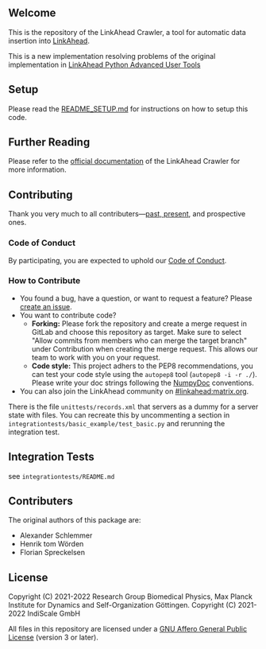 
## Welcome

This is the repository of the LinkAhead Crawler, a tool for automatic data
insertion into [LinkAhead](https://gitlab.com/linkahead/linkahead).

This is a new implementation resolving  problems of the original implementation
in [LinkAhead Python Advanced User Tools](https://gitlab.com/caosdb/caosdb-advanced-user-tools)

## Setup

Please read the [README_SETUP.md](README_SETUP.md) for instructions on how to
setup this code.


## Further Reading

Please refer to the [official documentation](https://docs.indiscale.com/caosdb-crawler/) of the LinkAhead Crawler for more information.

## Contributing

Thank you very much to all contributers—[past,
present](https://gitlab.com/linkahead/linkahead/-/blob/main/HUMANS.md), and prospective
ones.

### Code of Conduct

By participating, you are expected to uphold our [Code of
Conduct](https://gitlab.com/linkahead/linkahead/-/blob/main/CODE_OF_CONDUCT.md).

### How to Contribute

* You found a bug, have a question, or want to request a feature? Please 
[create an issue](https://gitlab.com/linkahead/linkahead-crawler/-/issues).
* You want to contribute code?
    * **Forking:** Please fork the repository and create a merge request in GitLab and choose this repository as
      target. Make sure to select "Allow commits from members who can merge the target branch" under
      Contribution when creating the merge request. This allows our team to work with you on your
      request.
    * **Code style:** This project adhers to the PEP8 recommendations, you can test your code style
      using the `autopep8` tool (`autopep8 -i -r ./`).  Please write your doc strings following the
      [NumpyDoc](https://numpydoc.readthedocs.io/en/latest/format.html) conventions.
* You can also  join the LinkAhead community on
  [#linkahead:matrix.org](https://matrix.to/#/!unwwlTfOznjEnMMXxf:matrix.org).


There is the file `unittests/records.xml` that servers as a dummy for a server state with files.
You can recreate this by uncommenting a section in `integrationtests/basic_example/test_basic.py`
and rerunning the integration test.

## Integration Tests

see `integrationtests/README.md`

## Contributers

The original authors of this package are:

- Alexander Schlemmer
- Henrik tom Wörden
- Florian Spreckelsen

## License

Copyright (C) 2021-2022 Research Group Biomedical Physics, Max Planck Institute
                        for Dynamics and Self-Organization Göttingen.
Copyright (C) 2021-2022 IndiScale GmbH

All files in this repository are licensed under a [GNU Affero General Public
License](LICENCE) (version 3 or later).
